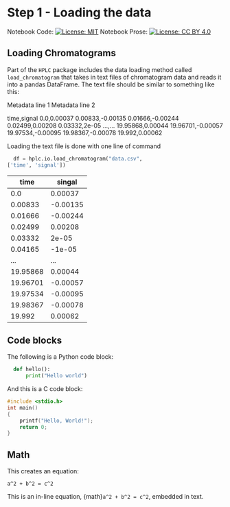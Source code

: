 # Step 1 - Loading the data

Notebook Code: [![License: MIT](https://img.shields.io/badge/License-GPLv3-blue.svg)](https://www.gnu.org/licenses/gpl-3.0) Notebook Prose: [![License: CC BY 4.0](https://img.shields.io/badge/License-CC_BY_4.0-lightgrey.svg)](https://creativecommons.org/licenses/by/4.0/)

## Loading Chromatograms

Part of the `HPLC` package includes the data loading method called `load_chromatogram` that takes in text files of chromatogram data and reads it into a pandas DataFrame. The text file should be similar to something like this:


Metadata line 1
Metadata line 2

time,signal
0.0,0.00037
0.00833,-0.00135
0.01666,-0.00244
0.02499,0.00208
0.03332,2e-05
...,...
19.95868,0.00044
19.96701,-0.00057
19.97534,-0.00095
19.98367,-0.00078
19.992,0.00062

Loading the text file is done with one line of command

```python
  df = hplc.io.load_chromatogram("data.csv",
['time', 'signal'])
```


| time  |  singal |
| ---- | ------ |
| 0.0  | 0.00037|
| 0.00833 | -0.00135 |
| 0.01666 | -0.00244 |
| 0.02499 | 0.00208 |
| 0.03332 | 2e-05 |
| 0.04165 | -1e-05 |
| ... | ... |
| 19.95868 | 0.00044 |
| 19.96701 | -0.00057 |
| 19.97534 | -0.00095 |
| 19.98367 | -0.00078 |
| 19.992 | 0.00062 |


## Code blocks

The following is a Python code block:
```python
  def hello():
      print("Hello world")
```

And this is a C code block:
```c
#include <stdio.h>
int main()
{
    printf("Hello, World!");
    return 0;
}
```


## Math

This creates an equation:
```{math}
a^2 + b^2 = c^2
```

This is an in-line equation, {math}`a^2 + b^2 = c^2`, embedded in text.
